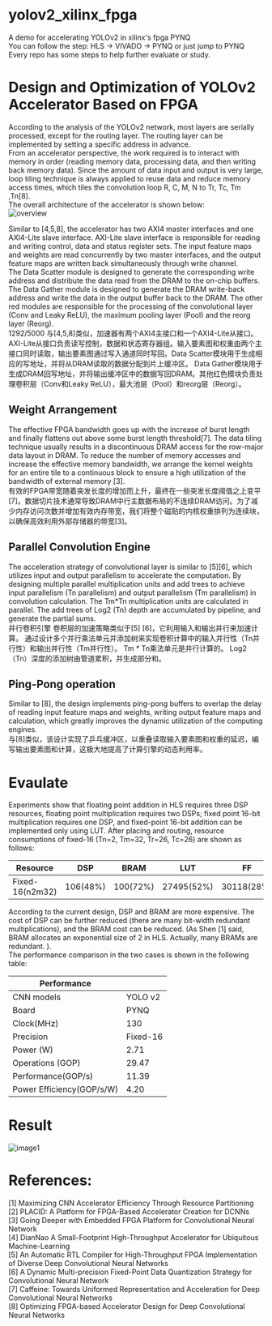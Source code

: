 # yolov2_xilinx_fpga
A demo for accelerating YOLOv2 in xilinx's fpga PYNQ  
You can follow the step: HLS -> VIVADO -> PYNQ or just jump to PYNQ
Every repo has some steps to help further evaluate or study.  

# Design and Optimization of YOLOv2 Accelerator Based on FPGA  
According to the analysis of the YOLOv2 network, most layers are serially processed, except for the routing layer. The routing layer can be implemented by setting a specific address in advance.   
From an accelerator perspective, the work required is to interact with memory in order (reading memory data, processing data, and then writing back memory data). Since the amount of data input and output is very large, loop tiling technique is always applied to reuse data and reduce memory access times, which tiles the convolution loop R, C, M, N to Tr, Tc, Tm ,Tn[8].  
The overall architecture of the accelerator is shown below:  
![overview](https://github.com/dhm2013724/yolov2_xilinx_fpga/blob/master/overview.png)

Similar to [4,5,8], the accelerator has two AXI4 master interfaces and one AXI4-Lite slave interface. AXI-Lite slave interface is responsible for reading and writing control, data and status register sets. The input feature maps and weights are read concurrently by two master interfaces, and the output feature maps are written back simultaneously through write channel.   
The Data Scatter module is designed to generate the corresponding write address and distribute the data read from the DRAM to the on-chip buffers. The Data Gather module is designed to generate the DRAM write-back address and write the data in the output buffer back to the DRAM. The other red modules are responsible for the processing of the convolutional layer (Conv and Leaky ReLU), the maximum pooling layer (Pool) and the reorg layer (Reorg).  
1292/5000
与[4,5,8]类似，加速器有两个AXI4主接口和一个AXI4-Lite从接口。 AXI-Lite从接口负责读写控制，数据和状态寄存器组。输入要素图和权重由两个主接口同时读取，输出要素图通过写入通道同时写回。Data Scatter模块用于生成相应的写地址，并将从DRAM读取的数据分配到片上缓冲区。 Data Gather模块用于生成DRAM回写地址，并将输出缓冲区中的数据写回DRAM。其他红色模块负责处理卷积层（Conv和Leaky ReLU），最大池层（Pool）和reorg层（Reorg）。

## Weight Arrangement   
The effective FPGA bandwidth goes up with the increase of burst length and finally flattens out above some burst length threshold[7]. The data tiling technique usually results in a discontinuous DRAM access for the row-major data layout in DRAM. To reduce the number of memory accesses and increase the effective memory bandwidth, we arrange the kernel weights for an entire tile to a continuous block to ensure a high utilization of the bandwidth of external memory [3].  
有效的FPGA带宽随着突发长度的增加而上升，最终在一些突发长度阈值之上变平[7]。数据切片技术通常导致DRAM中行主数据布局的不连续DRAM访问。为了减少内存访问次数并增加有效内存带宽，我们将整个磁贴的内核权重排列为连续块，以确保高效利用外部存储器的带宽[3]。
## Parallel Convolution Engine  
The acceleration strategy of convolutional layer is similar to [5][6], which utilizes input and output parallelism to accelerate the computation. By designing multiple parallel multiplication units and add trees to achieve input parallelism (Tn parallelism) and output parallelism (Tm parallelism) in convolution calculation. The Tm*Tn multiplication units are calculated in parallel. The add trees of Log2 (Tn) depth are accumulated by pipeline, and generate the partial sums.  
并行卷积引擎
卷积层的加速策略类似于[5] [6]，它利用输入和输出并行来加速计算。 通过设计多个并行乘法单元并添加树来实现卷积计算中的输入并行性（Tn并行性）和输出并行性（Tm并行性）。 Tm * Tn乘法单元是并行计算的。 Log2（Tn）深度的添加树由管道累积，并生成部分和。
## Ping-Pong operation  
Similar to [8], the design implements ping-pong buffers to overlap the delay of reading input feature maps and weights, writing output feature maps and calculation, which greatly improves the dynamic utilization of the computing engines.  
与[8]类似，该设计实现了乒乓缓冲区，以重叠读取输入要素图和权重的延迟，编写输出要素图和计算，这极大地提高了计算引擎的动态利用率。
# Evaulate  
Experiments show that floating point addition in HLS requires three DSP resources, floating point multiplication requires two DSPs; fixed point 16-bit multiplication requires one DSP, and fixed-point 16-bit addition can be implemented only using LUT. After placing and routing, resource consumptions of fixed-16 (Tn=2, Tm=32, Tr=26, Tc=26) are shown as follows:     

  |  Resource     |  DSP      | BRAM      | LUT        |  FF        | Freq   |
  |  -----        |   -----   | -----     | -----      |  -----     | -----  |
  |Fixed-16(n2m32)| 106(48%)  | 100(72%)  | 27495(52%) | 30118(28%) |	130MHz |

According to the current design, DSP and BRAM are more expensive. The cost of DSP can be further reduced (there are many bit-width redundant multiplications), and the BRAM cost can be reduced. (As Shen [1] said, BRAM allocates an exponential size of 2 in HLS. Actually, many BRAMs are redundant. ).  
The performance comparison in the two cases is shown in the following table:  
  
| Performance              |        |
|  -----                   | -----  |
|CNN models	               |YOLO v2 |
|Board                     | PYNQ   |                
|Clock(MHz)		             |    130 |
|Precision		             |Fixed-16|
|Power (W)		             |   2.71 |
|Operations (GOP)		       |29.47   |
|Performance(GOP/s)		     |11.39   |
|Power Efficiency(GOP/s/W) |	4.20  |

# Result  
![image1](https://github.com/dhm2013724/yolov2_xilinx_fpga/blob/master/pynq/result.jpg)

# References:  
[1] Maximizing CNN Accelerator Efficiency Through Resource Partitioning  
[2] PLACID: A Platform for FPGA-Based Accelerator Creation for DCNNs  
[3] Going Deeper with Embedded FPGA Platform for Convolutional Neural Network  
[4] DianNao A Small-Footprint High-Throughput Accelerator for Ubiquitous Machine-Learning  
[5] An Automatic RTL Compiler for High-Throughput FPGA Implementation of Diverse Deep Convolutional Neural Networks  
[6] A Dynamic Multi-precision Fixed-Point Data Quantization Strategy for Convolutional Neural Network  
[7] Caffeine: Towards Uniformed Representation and Acceleration for Deep Convolutional Neural Networks  
[8] Optimizing FPGA-based Accelerator Design for Deep Convolutional Neural Networks  


  
  


